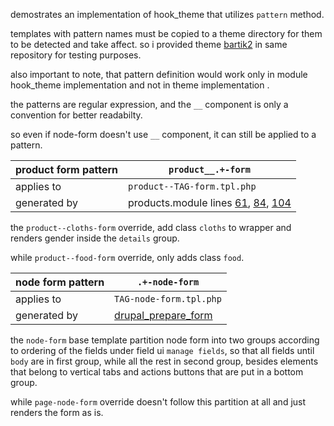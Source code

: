 demostrates an implementation of hook_theme that utilizes `pattern` method.

templates with pattern names must be copied to a theme directory for them to be detected and take affect.
so i provided theme [bartik2](https://github.com/yakoub/drupal7/tree/master/bartik2) in same repository for testing purposes.

also important to note, that pattern definition would work only in module hook_theme implementation and not in theme implementation .

the patterns are regular expression, 
and the `__` component is only a convention for better readabilty.

so even if node-form doesn't use `__` component, it can still be applied to a pattern.


product form pattern | `product__.+-form`
---|---
applies to | `product--TAG-form.tpl.php`
generated by | products.module lines [61](https://github.com/yakoub/drupal7/blob/master/products/products.module#L61), [84](https://github.com/yakoub/drupal7/blob/master/products/products.module#L84), [104](https://github.com/yakoub/drupal7/blob/master/products/products.module#L104)


the `product--cloths-form` override, add class `cloths` to wrapper and renders gender inside the `details` group.

while `product--food-form` override, only adds class `food`.


node form pattern | `.+-node-form`
---|---
applies to | `TAG-node-form.tpl.php`
generated by | [drupal_prepare_form](http://cgit.drupalcode.org/drupal/tree/includes/form.inc?h=7.x#n1114)

the `node-form` base template partition node form into two groups according to ordering of the fields under field ui `manage fields`, so that all fields until `body` are in first group, while all the rest in second group, besides elements that belong to vertical tabs and actions buttons that are put in a bottom group.

while `page-node-form` override doesn't follow this partition at all and just renders the form as is.
